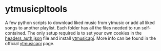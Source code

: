 # ytmusicpltools
A few python scripts to download liked music from ytmusic or add all liked songs to another playlist.
Each folder has all the files needed to run self-contained.
The only setup required is to set your own cookies in the [headers_auth.json](../main/ytmusic_likeToPL/headers_auth.json) file and install [ytmusicapi](https://github.com/sigma67/ytmusicapi). 
More info can be found in the official [ytmusicapi](https://github.com/sigma67/ytmusicapi) page.
